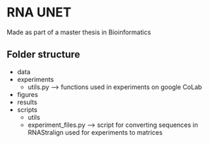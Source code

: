 # RNA UNET
Made as part of a master thesis in Bioinformatics 

## Folder structure
- data   
- experiments   
    - utils.py --> functions used in experiments on google CoLab    
- figures   
- results   
- scripts
    - utils 
    - experiment_files.py --> script for converting sequences in RNAStralign used for experiments to matrices

